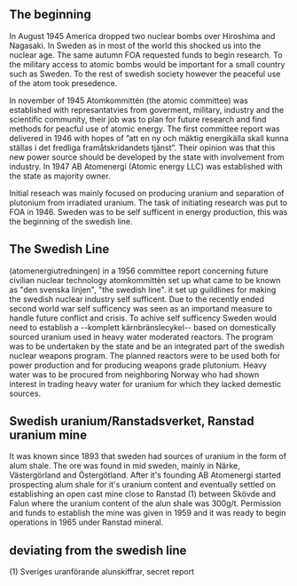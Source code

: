 ## The beginning
In August 1945 America dropped two nuclear bombs over Hiroshima and Nagasaki. In Sweden as in most of the world this shocked us into the nuclear age. The same autumn FOA requested funds to begin research. To the military access to atomic bombs would be important for a small country such as Sweden. To the rest of swedish society however the peaceful use of the atom took presedence.

In november of 1945 Atomkommittén (the atomic committee) was established with represantatvies from goverment, military, industry and the scientific community, their job was to plan for future research and find methods for peacful use of atomic energy. The first committee report was delivered in 1946 with hopes of ”att en ny och mäktig energikälla skall kunna ställas i det fredliga framåtskridandets tjänst”. Their opinion was that this new power source should be developed by the state with involvement from industry. In 1947 AB Atomenergi (Atomic energy LLC) was established with the state as majority owner.

Initial reseach was mainly focused on producing uranium and separation of plutonium from irradiated uranium. The task of initiating research was put to FOA in 1946. Sweden was to be self sufficent in energy production, this was the beginning of the swedish line.

## The Swedish Line
(atomenergiutredningen)
in a 1956 committee report concerning future civilian nuclear technology atomkommittén set up what came to be known as "den svenska linjen", "the swedish line". it set up guildlines for making the swedish nuclear industry self sufficent. Due to the recently ended second world war self sufficency was seen as an importand measure to handle future conflict and crisis. To achive self sufficency Sweden would need to establish a --komplett kärnbränslecykel-- based on domestically sourced uranium used in heavy water moderated reactors. The program was to be undertaken by the state and be an integrated part of the swedish nuclear weapons program. The planned reactors were to be used both for power production and for producing weapons grade plutonium. Heavy water was to be procured from neighboring Norway who had shown interest in trading heavy water for uranium for which they lacked demestic sources.

## Swedish uranium/Ranstadsverket, Ranstad uranium mine
It was known since 1893 that sweden had sources of uranium in the form of alum shale. The ore was found in mid sweden, mainly in Närke, Västergörland and Östergötland. After it's founding AB Atomenergi started prospecting alum shale for it's uranium content and eventually settled on establishing an open cast mine close to Ranstad (1) between Skövde and Falun where the uranium content of the alun shale was 300g/t. Permission and funds to establish the mine was given in 1959 and it was ready to begin operations in 1965 under Ranstad mineral.


## deviating from the swedish line

(1) Sveriges uranförande alunskiffrar, secret report


